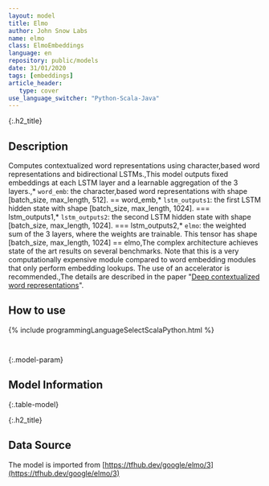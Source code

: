 ```yaml
---
layout: model
title: Elmo
author: John Snow Labs
name: elmo
class: ElmoEmbeddings
language: en
repository: public/models
date: 31/01/2020
tags: [embeddings]
article_header:
   type: cover
use_language_switcher: "Python-Scala-Java"
---
```


{:.h2_title}
## Description 
Computes contextualized word representations using character,based word representations and bidirectional LSTMs.,This model outputs fixed embeddings at each LSTM layer and a learnable aggregation of the 3 layers.,* `word_emb`: the character,based word representations with shape [batch_size, max_length, 512].  == word_emb,* `lstm_outputs1`: the first LSTM hidden state with shape [batch_size, max_length, 1024]. === lstm_outputs1,* `lstm_outputs2`: the second LSTM hidden state with shape [batch_size, max_length, 1024]. === lstm_outputs2,* `elmo`: the weighted sum of the 3 layers, where the weights are trainable. This tensor has shape [batch_size, max_length, 1024]  == elmo,The complex architecture achieves state of the art results on several benchmarks. Note that this is a very computationally expensive module compared to word embedding modules that only perform embedding lookups. The use of an accelerator is recommended.,The details are described in the paper "[Deep contextualized word representations](https://arxiv.org/abs/1802.05365)".





## How to use 
<div class="tabs-box" markdown="1">

{% include programmingLanguageSelectScalaPython.html %}

```python

```

```scala

```
</div>



{:.model-param}
## Model Information
{:.table-model}





{:.h2_title}
## Data Source
The model is imported from [https://tfhub.dev/google/elmo/3](https://tfhub.dev/google/elmo/3)

